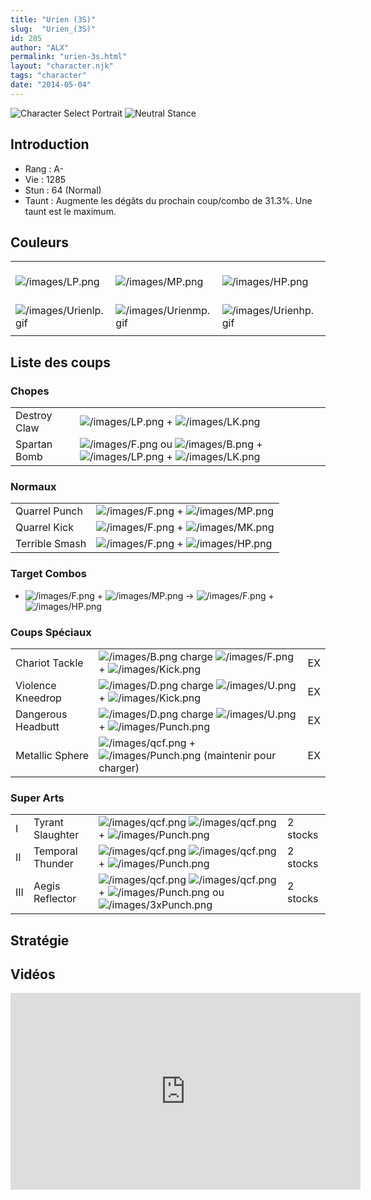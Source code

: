 ```yaml
---
title: "Urien (3S)"
slug:  "Urien_(3S)"
id: 285
author: "ALX"
permalink: "urien-3s.html"
layout: "character.njk"
tags: "character"
date: "2014-05-04"
---
```


![Character Select
Portrait](/images/Urien3sport.gif "Character Select Portrait") ![Neutral
Stance](/images/Urien3s-stance.gif "Neutral Stance")

## Introduction

- Rang : A-
- Vie : 1285
- Stun : 64 (Normal)
- Taunt : Augmente les dégâts du prochain coup/combo de 31.3%. Une taunt
  est le maximum.

## Couleurs

|                                                |                                                |                                                |                                                |                                                |                                                |                                                                                                              |
|------------------------------------------------|------------------------------------------------|------------------------------------------------|------------------------------------------------|------------------------------------------------|------------------------------------------------|--------------------------------------------------------------------------------------------------------------|
| ![](/images/LP.png "/images/LP.png")           | ![](/images/MP.png "/images/MP.png")           | ![](/images/HP.png "/images/HP.png")           | ![](/images/LK.png "/images/LK.png")           | ![](/images/MK.png "/images/MK.png")           | ![](/images/HK.png "/images/HK.png")           | ![](/images/LP.png "/images/LP.png")![](/images/MK.png "/images/MK.png")![](/images/HP.png "/images/HP.png") |
| ![](/images/Urienlp.gif "/images/Urienlp.gif") | ![](/images/Urienmp.gif "/images/Urienmp.gif") | ![](/images/Urienhp.gif "/images/Urienhp.gif") | ![](/images/Urienlk.gif "/images/Urienlk.gif") | ![](/images/Urienmk.gif "/images/Urienmk.gif") | ![](/images/Urienhk.gif "/images/Urienhk.gif") | ![](/images/Urienlpmkhp.gif "/images/Urienlpmkhp.gif")                                                       |
|                                                |                                                |                                                |                                                |                                                |                                                |                                                                                                              |

## Liste des coups

### Chopes

|              |                                                                                                                                                        |
|--------------|--------------------------------------------------------------------------------------------------------------------------------------------------------|
| Destroy Claw | ![](/images/LP.png "/images/LP.png") + ![](/images/LK.png "/images/LK.png")                                                                            |
| Spartan Bomb | ![](/images/F.png "/images/F.png") ou ![](/images/B.png "/images/B.png") + ![](/images/LP.png "/images/LP.png") + ![](/images/LK.png "/images/LK.png") |

### Normaux

|                |                                                                           |
|----------------|---------------------------------------------------------------------------|
| Quarrel Punch  | ![](/images/F.png "/images/F.png") + ![](/images/MP.png "/images/MP.png") |
| Quarrel Kick   | ![](/images/F.png "/images/F.png") + ![](/images/MK.png "/images/MK.png") |
| Terrible Smash | ![](/images/F.png "/images/F.png") + ![](/images/HP.png "/images/HP.png") |

### Target Combos

- ![](/images/F.png "/images/F.png") +
  ![](/images/MP.png "/images/MP.png") -\>
  ![](/images/F.png "/images/F.png") +
  ![](/images/HP.png "/images/HP.png")

### Coups Spéciaux

|                    |                                                                                                                           |     |
|--------------------|---------------------------------------------------------------------------------------------------------------------------|-----|
| Chariot Tackle     | ![](/images/B.png "/images/B.png") charge ![](/images/F.png "/images/F.png") + ![](/images/Kick.png "/images/Kick.png")   | EX  |
| Violence Kneedrop  | ![](/images/D.png "/images/D.png") charge ![](/images/U.png "/images/U.png") + ![](/images/Kick.png "/images/Kick.png")   | EX  |
| Dangerous Headbutt | ![](/images/D.png "/images/D.png") charge ![](/images/U.png "/images/U.png") + ![](/images/Punch.png "/images/Punch.png") | EX  |
| Metallic Sphere    | ![](/images/qcf.png "/images/qcf.png") + ![](/images/Punch.png "/images/Punch.png") (maintenir pour charger)              | EX  |

### Super Arts

|     |                  |                                                                                                                                                                              |          |
|-----|------------------|------------------------------------------------------------------------------------------------------------------------------------------------------------------------------|----------|
| I   | Tyrant Slaughter | ![](/images/qcf.png "/images/qcf.png") ![](/images/qcf.png "/images/qcf.png") + ![](/images/Punch.png "/images/Punch.png")                                                   | 2 stocks |
| II  | Temporal Thunder | ![](/images/qcf.png "/images/qcf.png") ![](/images/qcf.png "/images/qcf.png") + ![](/images/Punch.png "/images/Punch.png")                                                   | 2 stocks |
| III | Aegis Reflector  | ![](/images/qcf.png "/images/qcf.png") ![](/images/qcf.png "/images/qcf.png") + ![](/images/Punch.png "/images/Punch.png") ou ![](/images/3xPunch.png "/images/3xPunch.png") | 2 stocks |

## Stratégie

## Vidéos

<iframe width='560' height='315' src='https://www.youtube.com/embed/INEXgoKY3a4' title='YouTube video player' frameborder='0' allow='accelerometer; autoplay; clipboard-write; encrypted-media; gyroscope; picture-in-picture; web-share' allowfullscreen></iframe>

